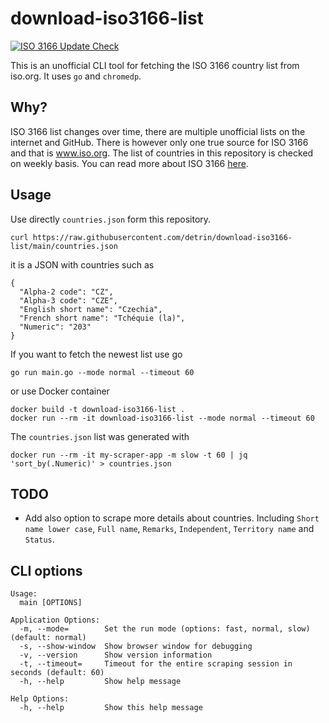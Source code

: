 # download-iso3166-list

[![ISO 3166 Update Check](https://github.com/detrin/download-iso3166-list/actions/workflows/scrape_and_compare.yml/badge.svg)](https://github.com/detrin/download-iso3166-list/actions/workflows/scrape_and_compare.yml)

This is an unofficial CLI tool for fetching the ISO 3166 country list from iso.org. It uses `go` and `chromedp`.

## Why?
ISO 3166 list changes over time, there are multiple unofficial lists on the internet and GitHub. There is however only one true source for ISO 3166 and that is www.iso.org. The list of countries in this repository is checked on weekly basis. You can read more about ISO 3166 [here](https://www.iso.org/iso-3166-country-codes.html).

## Usage
Use directly `countries.json` form this repository.
```
curl https://raw.githubusercontent.com/detrin/download-iso3166-list/main/countries.json
```
it is a JSON with countries such as 
```
{
  "Alpha-2 code": "CZ",
  "Alpha-3 code": "CZE",
  "English short name": "Czechia",
  "French short name": "Tchéquie (la)",
  "Numeric": "203"
}
```
If you want to fetch the newest list use go
```
go run main.go --mode normal --timeout 60
```
or use Docker container
```
docker build -t download-iso3166-list .
docker run --rm -it download-iso3166-list --mode normal --timeout 60
```
The `countries.json` list was generated with
```
docker run --rm -it my-scraper-app -m slow -t 60 | jq 'sort_by(.Numeric)' > countries.json
```

## TODO

* Add also option to scrape more details about countries. Including `Short name lower case`, `Full name`, `Remarks`, `Independent`, `Territory name` and `Status`.

## CLI options
```
Usage:
  main [OPTIONS]

Application Options:
  -m, --mode=        Set the run mode (options: fast, normal, slow) (default: normal)
  -s, --show-window  Show browser window for debugging
  -v, --version      Show version information
  -t, --timeout=     Timeout for the entire scraping session in seconds (default: 60)
  -h, --help         Show help message

Help Options:
  -h, --help         Show this help message
```